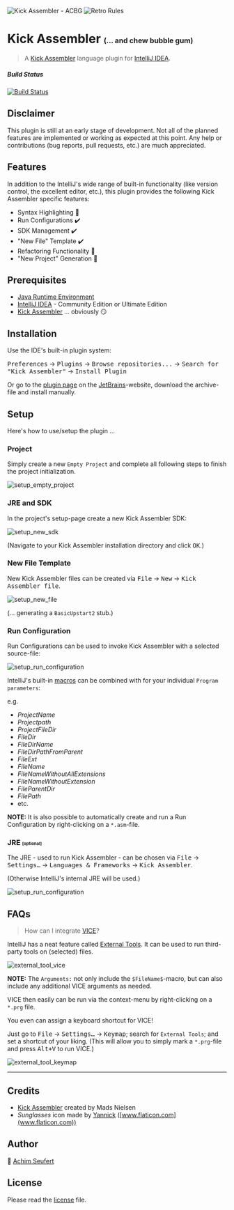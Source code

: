 ![Kick Assembler - ACBG](/src/main/resources/icons/icon_64x64.png?raw=true) ![Retro Rules](/src/main/resources/retro_rules_564x64.png?raw=true)

# Kick Assembler <small><small><small>(... and chew bubble gum)</small></small></small>
> A [Kick Assembler](http://theweb.dk/KickAssembler) language plugin for [IntelliJ IDEA](https://www.jetbrains.com/idea/).

##### Build Status
[![Build Status](https://travis-ci.org/4ch1m/kick-assembler-acbg.svg?branch=master)](https://travis-ci.org/4ch1m/ChangelistOrganizer)

## Disclaimer

This plugin is still at an early stage of development.
Not all of the planned features are implemented or working as expected at this point.
Any help or contributions (bug reports, pull requests, etc.) are much appreciated. 

## Features

In addition to the IntelliJ's wide range of built-in functionality (like version control, the excellent editor, etc.), this plugin provides the following Kick Assembler specific features:

* Syntax Highlighting :wrench:
* Run Configurations :heavy_check_mark:
* SDK Management :heavy_check_mark:
* "New File" Template :heavy_check_mark:
* Refactoring Functionality :construction:
* "New Project" Generation :construction:

## Prerequisites
* [Java Runtime Environment](https://www.java.com/en/download/)
* [IntelliJ IDEA](https://www.jetbrains.com/idea/download) - Community Edition or Ultimate Edition
* [Kick Assembler](http://theweb.dk/KickAssembler) &hellip; obviously :smirk:

## Installation
Use the IDE's built-in plugin system:

<kbd>Preferences</kbd> &rarr; <kbd>Plugins</kbd> &rarr; <kbd>Browse repositories...</kbd> &rarr; <kbd>Search for "Kick Assembler"</kbd> &rarr; <kbd>Install Plugin</kbd>

Or go to the [plugin page](https://plugins.jetbrains.com/plugin/___?pr=idea) on the [JetBrains](https://www.jetbrains.com)-website, download the archive-file and install manually.

## Setup

Here's how to use/setup the plugin &hellip;

### Project

Simply create a new `Empty Project` and complete all following steps to finish the project initialization.

![setup_empty_project](/screenshots/setup_empty_project.png?raw=true)

### JRE and SDK

In the project's setup-page create a new Kick Assembler SDK:

![setup_new_sdk](/screenshots/setup_new_sdk.png?raw=true)

(Navigate to your Kick Assembler installation directory and click <kbd>OK</kbd>.)

### New File Template

New Kick Assembler files can be created via <kbd>File</kbd> &rarr; <kbd>New</kbd> &rarr; <kbd>Kick Assembler file</kbd>.

![setup_new_file](/screenshots/setup_new_file.png?raw=true)

(&hellip; generating a `BasicUpstart2` stub.)

### Run Configuration

Run Configurations can be used to invoke Kick Assembler with a selected source-file:

![setup_run_configuration](/screenshots/setup_run_configuration.png?raw=true)

IntelliJ's built-in [macros](https://github.com/JetBrains/intellij-community/tree/master/platform/lang-impl/src/com/intellij/ide/macro) can be combined with for your individual `Program parameters`: 

e.g.

* $ProjectName$
* $Projectpath$
* $ProjectFileDir$
* $FileDir$
* $FileDirName$
* $FileDirPathFromParent$
* $FileExt$
* $FileName$
* $FileNameWithoutAllExtensions$
* $FileNameWithoutExtension$
* $FileParentDir$
* $FilePath$
* etc.

<strong>NOTE:</strong> It is also possible to automatically create and run a Run Configuration by right-clicking on a `*.asm`-file.

### JRE <small><small><small>[optional]</small></small></small>

The JRE - used to run Kick Assembler - can be chosen via <kbd>File</kbd> &rarr; <kbd>Settings&hellip;</kbd> &rarr; <kbd>Languages &amp; Frameworks</kbd> &rarr; <kbd>Kick Assembler</kbd>.

(Otherwise IntelliJ's internal JRE will be used.)

![setup_run_configuration](/screenshots/setup_jre.png?raw=true)

## FAQs

> How can I integrate [VICE](http://vice-emu.sourceforge.net/)?

IntelliJ has a neat feature called  [External Tools](https://www.jetbrains.com/help/idea/settings-tools-external-tools.html). It can be used to run third-party tools on (selected) files.

![external_tool_vice](/screenshots/external_tool_vice.png?raw=true)

<strong>NOTE:</strong> The `Arguments:` not only include the `$FileName$`-macro, but can also include any additional VICE arguments as needed.

VICE then easily can be run via the context-menu by right-clicking on a `*.prg` file.

You even can assign a keyboard shortcut for VICE!

Just go to <kbd>File</kbd> &rarr; <kbd>Settings&hellip;</kbd> &rarr; <kbd>Keymap</kbd>; search for `External Tools`; and set a shortcut of your liking. (This will allow you to simply mark a `*.prg`-file and press <kbd>Alt+V</kbd> to run VICE.)

![external_tool_keymap](/screenshots/external_tool_keymap.png?raw=true)

---

## Credits

* [Kick Assembler](http://theweb.dk/KickAssembler) created by Mads Nielsen
* _Sunglasses_ icon made by [Yannick](https://www.flaticon.com/authors/yannick) ([www.flaticon.com](www.flaticon.com)) 

## Author

:email: [Achim Seufert](mailto:kickassembler-acbg@achimonline.de)

## License

Please read the [license](license) file.

